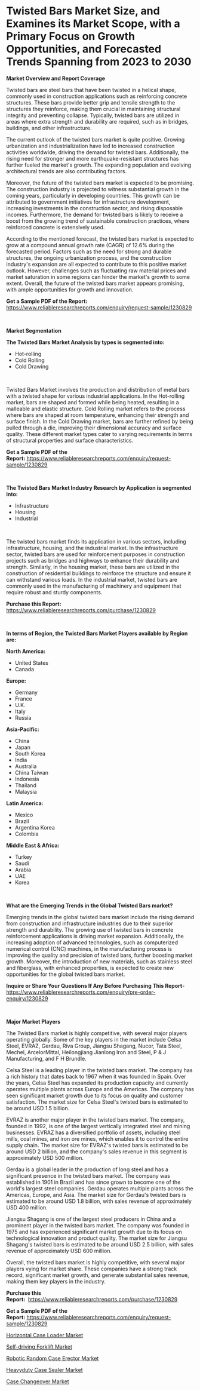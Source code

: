 <p><h1>Twisted Bars Market Size, and Examines its Market Scope, with a Primary Focus on Growth Opportunities, and Forecasted Trends Spanning from 2023 to 2030</h1></p><p><strong>Market Overview and Report Coverage</strong></p>
<p><p>Twisted bars are steel bars that have been twisted in a helical shape, commonly used in construction applications such as reinforcing concrete structures. These bars provide better grip and tensile strength to the structures they reinforce, making them crucial in maintaining structural integrity and preventing collapse. Typically, twisted bars are utilized in areas where extra strength and durability are required, such as in bridges, buildings, and other infrastructure.</p><p>The current outlook of the twisted bars market is quite positive. Growing urbanization and industrialization have led to increased construction activities worldwide, driving the demand for twisted bars. Additionally, the rising need for stronger and more earthquake-resistant structures has further fueled the market's growth. The expanding population and evolving architectural trends are also contributing factors.</p><p>Moreover, the future of the twisted bars market is expected to be promising. The construction industry is projected to witness substantial growth in the coming years, particularly in developing countries. This growth can be attributed to government initiatives for infrastructure development, increasing investments in the construction sector, and rising disposable incomes. Furthermore, the demand for twisted bars is likely to receive a boost from the growing trend of sustainable construction practices, where reinforced concrete is extensively used.</p><p>According to the mentioned forecast, the twisted bars market is expected to grow at a compound annual growth rate (CAGR) of 12.6% during the forecasted period. Factors such as the need for strong and durable structures, the ongoing urbanization process, and the construction industry's expansion are all expected to contribute to this positive market outlook. However, challenges such as fluctuating raw material prices and market saturation in some regions can hinder the market's growth to some extent. Overall, the future of the twisted bars market appears promising, with ample opportunities for growth and innovation.</p></p>
<p><strong>Get a Sample PDF of the Report:</strong> <a href="https://www.reliableresearchreports.com/enquiry/request-sample/1230829">https://www.reliableresearchreports.com/enquiry/request-sample/1230829</a></p>
<p>&nbsp;</p>
<p><strong>Market Segmentation</strong></p>
<p><strong>The Twisted Bars Market Analysis by types is segmented into:</strong></p>
<p><ul><li>Hot-rolling</li><li>Cold Rolling</li><li>Cold Drawing</li></ul></p>
<p>&nbsp;</p>
<p><p>Twisted Bars Market involves the production and distribution of metal bars with a twisted shape for various industrial applications. In the Hot-rolling market, bars are shaped and formed while being heated, resulting in a malleable and elastic structure. Cold Rolling market refers to the process where bars are shaped at room temperature, enhancing their strength and surface finish. In the Cold Drawing market, bars are further refined by being pulled through a die, improving their dimensional accuracy and surface quality. These different market types cater to varying requirements in terms of structural properties and surface characteristics.</p></p>
<p><strong>Get a Sample PDF of the Report:</strong>&nbsp;<a href="https://www.reliableresearchreports.com/enquiry/request-sample/1230829">https://www.reliableresearchreports.com/enquiry/request-sample/1230829</a></p>
<p>&nbsp;</p>
<p><strong>The Twisted Bars Market Industry Research by Application is segmented into:</strong></p>
<p><ul><li>Infrastructure</li><li>Housing</li><li>Industrial</li></ul></p>
<p>&nbsp;</p>
<p><p>The twisted bars market finds its application in various sectors, including infrastructure, housing, and the industrial market. In the infrastructure sector, twisted bars are used for reinforcement purposes in construction projects such as bridges and highways to enhance their durability and strength. Similarly, in the housing market, these bars are utilized in the construction of residential buildings to reinforce the structure and ensure it can withstand various loads. In the industrial market, twisted bars are commonly used in the manufacturing of machinery and equipment that require robust and sturdy components.</p></p>
<p><strong>Purchase this Report:</strong>&nbsp; <a href="https://www.reliableresearchreports.com/purchase/1230829">https://www.reliableresearchreports.com/purchase/1230829</a></p>
<p>&nbsp;</p>
<p><strong>In terms of Region, the Twisted Bars Market Players available by Region are:</strong></p>
<p>
    <p> <strong> North America: </strong>
        <ul>
            <li>United States</li>
            <li>Canada</li>
        </ul>
        </p> 
    <p> <strong> Europe: </strong>
        <ul>
            <li>Germany</li>
            <li>France</li>
            <li>U.K.</li>
            <li>Italy</li>
            <li>Russia</li>
        </ul>
        </p> 
    <p> <strong> Asia-Pacific: </strong>
        <ul>
            <li>China</li>
            <li>Japan</li>
            <li>South Korea</li>
            <li>India</li>
            <li>Australia</li>
            <li>China Taiwan</li>
            <li>Indonesia</li>
            <li>Thailand</li>
            <li>Malaysia</li>
        </ul>
        </p> 
    <p> <strong> Latin America: </strong>
        <ul>
            <li>Mexico</li>
            <li>Brazil</li>
            <li>Argentina Korea</li>
            <li>Colombia</li>
        </ul>
        </p> 
    <p> <strong> Middle East & Africa: </strong>
        <ul>
            <li>Turkey</li>
            <li>Saudi</li>
            <li>Arabia</li>
            <li>UAE</li>
            <li>Korea</li>
        </ul>
    </p>
    </p>
<p>&nbsp;</p>
<p><strong>What are the Emerging Trends in the Global Twisted Bars market?</strong></p>
<p><p>Emerging trends in the global twisted bars market include the rising demand from construction and infrastructure industries due to their superior strength and durability. The growing use of twisted bars in concrete reinforcement applications is driving market expansion. Additionally, the increasing adoption of advanced technologies, such as computerized numerical control (CNC) machines, in the manufacturing process is improving the quality and precision of twisted bars, further boosting market growth. Moreover, the introduction of new materials, such as stainless steel and fiberglass, with enhanced properties, is expected to create new opportunities for the global twisted bars market.</p></p>
<p><strong>Inquire or Share Your Questions If Any Before Purchasing This Report</strong>- <a href="https://www.reliableresearchreports.com/enquiry/pre-order-enquiry/1230829">https://www.reliableresearchreports.com/enquiry/pre-order-enquiry/1230829</a></p>
<p>&nbsp;</p>
<p><strong>Major Market Players</strong></p>
<p><p>The Twisted Bars market is highly competitive, with several major players operating globally. Some of the key players in the market include Celsa Steel, EVRAZ, Gerdau, Riva Group, Jiangsu Shagang, Nucor, Tata Steel, Mechel, ArcelorMittal, Heilongjiang Jianlong Iron and Steel, P & J Manufacturing, and F H Brundle. </p><p>Celsa Steel is a leading player in the twisted bars market. The company has a rich history that dates back to 1967 when it was founded in Spain. Over the years, Celsa Steel has expanded its production capacity and currently operates multiple plants across Europe and the Americas. The company has seen significant market growth due to its focus on quality and customer satisfaction. The market size for Celsa Steel's twisted bars is estimated to be around USD 1.5 billion.</p><p>EVRAZ is another major player in the twisted bars market. The company, founded in 1992, is one of the largest vertically integrated steel and mining businesses. EVRAZ has a diversified portfolio of assets, including steel mills, coal mines, and iron ore mines, which enables it to control the entire supply chain. The market size for EVRAZ's twisted bars is estimated to be around USD 2 billion, and the company's sales revenue in this segment is approximately USD 500 million.</p><p>Gerdau is a global leader in the production of long steel and has a significant presence in the twisted bars market. The company was established in 1901 in Brazil and has since grown to become one of the world's largest steel companies. Gerdau operates multiple plants across the Americas, Europe, and Asia. The market size for Gerdau's twisted bars is estimated to be around USD 1.8 billion, with sales revenue of approximately USD 400 million.</p><p>Jiangsu Shagang is one of the largest steel producers in China and a prominent player in the twisted bars market. The company was founded in 1975 and has experienced significant market growth due to its focus on technological innovation and product quality. The market size for Jiangsu Shagang's twisted bars is estimated to be around USD 2.5 billion, with sales revenue of approximately USD 600 million.</p><p>Overall, the twisted bars market is highly competitive, with several major players vying for market share. These companies have a strong track record, significant market growth, and generate substantial sales revenue, making them key players in the industry.</p></p>
<p><strong>Purchase this Report:</strong>&nbsp;&nbsp;<a href="https://www.reliableresearchreports.com/purchase/1230829">https://www.reliableresearchreports.com/purchase/1230829</a></p>
<p></p>
<p><strong>Get a Sample PDF of the Report:</strong>&nbsp;<a href="https://www.reliableresearchreports.com/enquiry/request-sample/1230829">https://www.reliableresearchreports.com/enquiry/request-sample/1230829</a></p>
<p><p><a href="https://medium.com/@karleeprice82/horizontal-case-loader-market-competitive-analysis-market-trends-and-forecast-to-2030-be731560776d">Horizontal Case Loader Market</a></p><p><a href="https://medium.com/@adolfoadams1988/decoding-self-driving-forklift-market-metrics-market-share-trends-and-growth-patterns-0117d291b045">Self-driving Forklift Market</a></p><p><a href="https://medium.com/@cruzdamore75/decoding-robotic-random-case-erector-market-metrics-market-share-trends-and-growth-patterns-cfc1205afb0b">Robotic Random Case Erector Market</a></p><p><a href="https://medium.com/@germanwolff65/heavyduty-case-sealer-market-outlook-industry-overview-and-forecast-2023-to-2030-3e3e7565b862">Heavyduty Case Sealer Market</a></p><p><a href="https://medium.com/@rosaerluke/case-changeover-nbsp-market-focuses-on-market-share-size-and-projected-forecast-till-2030-9792fb5171a4">Case Changeover Market</a></p></p>